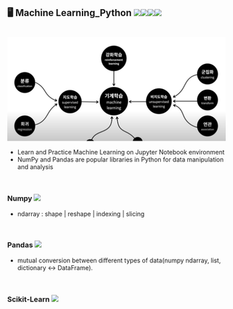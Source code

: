 ## 🖥️ Machine Learning_Python  <img src="https://img.shields.io/badge/python-3776AB?style=for-the-badge&logo=python&logoColor=white"><img src="https://img.shields.io/badge/numpy-%23013243.svg?style=for-the-badge&logo=numpy&logoColor=white"><img src="https://img.shields.io/badge/pandas-%23150458.svg?style=for-the-badge&logo=pandas&logoColor=white"><img src="https://img.shields.io/badge/scikit--learn-%23F7931E.svg?style=for-the-badge&logo=scikit-learn&logoColor=white">

<br>

<img src = "ml.png">

- Learn and Practice Machine Learning on Jupyter Notebook environment
- NumPy and Pandas are popular libraries in Python for data manipulation and analysis


<br>


### Numpy <img src="https://img.shields.io/badge/numpy-%23013243.svg?style=for-the-badge&logo=numpy&logoColor=white">
- ndarray : shape | reshape | indexing | slicing


<br>

### Pandas <img src="https://img.shields.io/badge/pandas-%23150458.svg?style=for-the-badge&logo=pandas&logoColor=white">
-  mutual conversion between different types of data(numpy ndarray, list, dictionary <-> DataFrame).

<br>

### Scikit-Learn <img src="https://img.shields.io/badge/scikit--learn-%23F7931E.svg?style=for-the-badge&logo=scikit-learn&logoColor=white">



<br>
